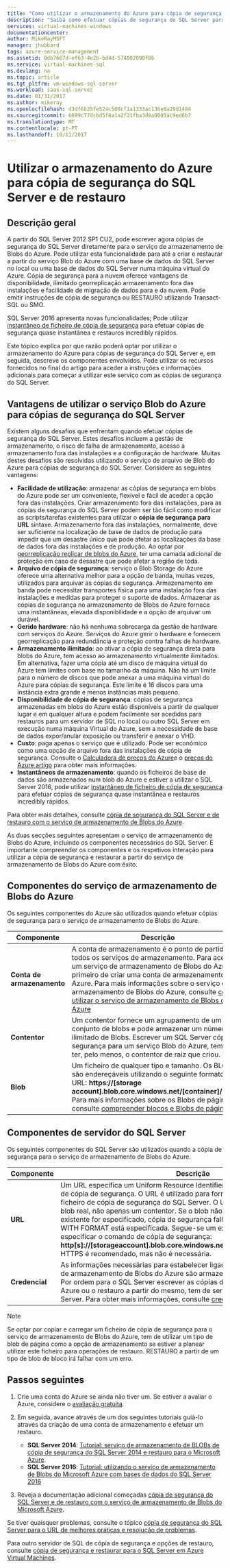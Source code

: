 ```yaml
---
title: "Como utilizar o armazenamento do Azure para cópia de segurança do SQL Server e restaurar | Microsoft Docs"
description: "Saiba como efetuar cópias de segurança do SQL Server para o armazenamento do Azure. Explica as vantagens da cópia de segurança das bases de dados do SQL Server para o armazenamento do Azure."
services: virtual-machines-windows
documentationcenter: 
author: MikeRayMSFT
manager: jhubbard
tags: azure-service-management
ms.assetid: 0db7667d-ef63-4e2b-bd4d-574802090f8b
ms.service: virtual-machines-sql
ms.devlang: na
ms.topic: article
ms.tgt_pltfrm: vm-windows-sql-server
ms.workload: iaas-sql-server
ms.date: 01/31/2017
ms.author: mikeray
ms.openlocfilehash: d3df6b25fe524c500cf1a1333ac136e8a29d1484
ms.sourcegitcommit: 6699c77dcbd5f8a1a2f21fba3d0a0005ac9ed6b7
ms.translationtype: MT
ms.contentlocale: pt-PT
ms.lasthandoff: 10/11/2017
---
```

# <a name="use-azure-storage-for-sql-server-backup-and-restore"></a>Utilizar o armazenamento do Azure para cópia de segurança do SQL Server e de restauro
## <a name="overview"></a>Descrição geral
A partir do SQL Server 2012 SP1 CU2, pode escrever agora cópias de segurança do SQL Server diretamente para o serviço de armazenamento de Blobs do Azure. Pode utilizar esta funcionalidade para até a criar e restaurar a partir do serviço Blob do Azure com uma base de dados do SQL Server no local ou uma base de dados do SQL Server numa máquina virtual do Azure. Cópia de segurança para a nuvem oferece vantagens de disponibilidade, ilimitado georreplicação armazenamento fora das instalações e facilidade de migração de dados para e da nuvem. Pode emitir instruções de cópia de segurança ou RESTAURO utilizando Transact-SQL ou SMO.

SQL Server 2016 apresenta novas funcionalidades; Pode utilizar [instantâneo de ficheiro de cópia de segurança](http://msdn.microsoft.com/library/mt169363.aspx) para efetuar cópias de segurança quase instantânea e restauros incredibly rápidos.

Este tópico explica por que razão poderá optar por utilizar o armazenamento do Azure para cópias de segurança do SQL Server e, em seguida, descreve os componentes envolvidos. Pode utilizar os recursos fornecidos no final do artigo para aceder a instruções e informações adicionais para começar a utilizar este serviço com as cópias de segurança do SQL Server.

## <a name="benefits-of-using-the-azure-blob-service-for-sql-server-backups"></a>Vantagens de utilizar o serviço Blob do Azure para cópias de segurança do SQL Server
Existem alguns desafios que enfrentam quando efetuar cópias de segurança do SQL Server. Estes desafios incluem a gestão de armazenamento, o risco de falha de armazenamento, acesso a armazenamento fora das instalações e a configuração de hardware. Muitas destes desafios são resolvidas utilizando o serviço de arquivo de Blob do Azure para cópias de segurança do SQL Server. Considere as seguintes vantagens:

* **Facilidade de utilização**: armazenar as cópias de segurança em blobs do Azure pode ser um conveniente, flexível e fácil de aceder a opção fora das instalações. Criar armazenamento fora das instalações, para as cópias de segurança do SQL Server podem ser tão fácil como modificar as scripts/tarefas existentes para utilizar o **cópia de segurança para URL** sintaxe. Armazenamento fora das instalações, normalmente, deve ser suficiente na localização de base de dados de produção para impedir que um desastre único que pode afetar as localizações da base de dados fora das instalações e de produção. Ao optar por [georreplicação replicar de blobs do Azure](../../../storage/common/storage-redundancy.md), ter uma camada adicional de proteção em caso de desastre que pode afetar a região de toda.
* **Arquivo de cópia de segurança**: serviço o Blob Storage do Azure oferece uma alternativa melhor para a opção de banda, muitas vezes, utilizados para arquivar as cópias de segurança. Armazenamento em banda pode necessitar transportes física para uma instalação fora das instalações e medidas para proteger o suporte de dados. Armazenar as cópias de segurança no armazenamento de Blobs do Azure fornece uma instantâneas, elevada disponibilidade e a opção de arquivar um durável.
* **Gerido hardware**: não há nenhuma sobrecarga da gestão de hardware com serviços do Azure. Serviços do Azure gerir o hardware e fornecem georreplicação para redundância e proteção contra falhas de hardware.
* **Armazenamento ilimitado**: ao ativar a cópia de segurança direta para blobs do Azure, tem acesso ao armazenamento virtualmente ilimitados. Em alternativa, fazer uma cópia até um disco de máquina virtual do Azure tem limites com base no tamanho da máquina. Não há um limite para o número de discos que pode anexar a uma máquina virtual do Azure para cópias de segurança. Este limite é 16 discos para uma instância extra grande e menos instâncias mais pequeno.
* **Disponibilidade de cópia de segurança**: cópias de segurança armazenadas em blobs do Azure estão disponíveis a partir de qualquer lugar e em qualquer altura e podem facilmente ser acedidas para restauros para um servidor de SQL no local ou outro SQL Server em execução numa máquina Virtual do Azure, sem a necessidade de base de dados expor/anular exposição ou transferir e anexar o VHD.
* **Custo**: paga apenas o serviço que é utilizado. Pode ser económico como uma opção de arquivo fora das instalações de cópia de segurança. Consulte o [Calculadora de preços do Azure](http://go.microsoft.com/fwlink/?LinkId=277060 "Calculadora de preços")e o [preços do Azure artigo](http://go.microsoft.com/fwlink/?LinkId=277059 "preços artigo") para obter mais informações.
* **Instantâneos de armazenamento**: quando os ficheiros de base de dados são armazenados num blob do Azure e estiver a utilizar o SQL Server 2016, pode utilizar [instantâneo de ficheiro de cópia de segurança](http://msdn.microsoft.com/library/mt169363.aspx) para efetuar cópias de segurança quase instantânea e restauros incredibly rápidos.

Para obter mais detalhes, consulte [cópia de segurança do SQL Server e de restauro com o serviço de armazenamento de Blobs do Azure](http://go.microsoft.com/fwlink/?LinkId=271617).

As duas secções seguintes apresentam o serviço de armazenamento de Blobs do Azure, incluindo os componentes necessários do SQL Server. É importante compreender os componentes e os respetivos interação para utilizar a cópia de segurança e restaurar a partir do serviço de armazenamento de Blobs do Azure com êxito.

## <a name="azure-blob-storage-service-components"></a>Componentes do serviço de armazenamento de Blobs do Azure
Os seguintes componentes do Azure são utilizados quando efetuar cópias de segurança para o serviço de armazenamento de Blobs do Azure.

| Componente | Descrição |
| --- | --- |
| **Conta de armazenamento** |A conta de armazenamento é o ponto de partida para todos os serviços de armazenamento. Para aceder a um serviço de armazenamento de Blobs do Azure, primeiro de criar uma conta de armazenamento do Azure. Para mais informações sobre o serviço de armazenamento de Blobs do Azure, consulte [como utilizar o serviço de armazenamento de Blobs do Azure](https://azure.microsoft.com/develop/net/how-to-guides/blob-storage/) |
| **Contentor** |Um contentor fornece um agrupamento de um conjunto de blobs e pode armazenar um número ilimitado de Blobs. Escrever um SQL Server cópia de segurança para um serviço Blob do Azure, tem de ter, pelo menos, o contentor de raiz que criou. |
| **Blob** |Um ficheiro de qualquer tipo e tamanho. Os BLOBs são endereçáveis utilizando o seguinte formato de URL: **https://[storage account].blob.core.windows.net/[container]/[blob]**. Para mais informações sobre os Blobs de páginas, consulte [compreender blocos e Blobs de páginas](http://msdn.microsoft.com/library/azure/ee691964.aspx) |

## <a name="sql-server-components"></a>Componentes de servidor do SQL Server
Os seguintes componentes do SQL Server são utilizados quando a cópia de segurança para o serviço de armazenamento de Blobs do Azure.

| Componente | Descrição |
| --- | --- |
| **URL** |Um URL especifica um Uniform Resource Identifier (URI) para um único ficheiro de cópia de segurança. O URL é utilizado para fornecer a localização e o nome do ficheiro de cópia de segurança do SQL Server. O URL tem de apontar para um blob real, não apenas um contentor. Se o blob não existe, é criado. Se um blob existente for especificado, cópia de segurança falha, a menos que o > a opção WITH FORMAT está especificada. Segue-se um exemplo de URL tem de especificar o comando de cópia de segurança: **http[s]://[storageaccount].blob.core.windows.net/[container]/[FILENAME.bak]**. HTTPS é recomendado, mas não é necessária. |
| **Credencial** |As informações necessárias para estabelecer ligação e autenticar para o serviço de armazenamento de Blobs do Azure são armazenadas como uma credencial.  Por ordem para o SQL Server escrever as cópias de segurança para um Blob do Azure ou o restauro a partir do mesmo, tem de ser criada uma credencial do SQL Server. Para obter mais informações, consulte [credencial do servidor SQL](https://msdn.microsoft.com/library/ms189522.aspx). |

> [!NOTE]
> Se optar por copiar e carregar um ficheiro de cópia de segurança para o serviço de armazenamento de Blobs do Azure, tem de utilizar um tipo de blob de página como a opção de armazenamento se estiver a planear utilizar este ficheiro para operações de restauro. RESTAURO a partir de um tipo de blob de bloco irá falhar com um erro.
> 
> 

## <a name="next-steps"></a>Passos seguintes
1. Crie uma conta do Azure se ainda não tiver um. Se estiver a avaliar o Azure, considere o [avaliação gratuita](https://azure.microsoft.com/free/).
2. Em seguida, avance através de um dos seguintes tutoriais guiá-lo através da criação de uma conta de armazenamento e efetuar um restauro.
   
   * **SQL Server 2014**: [Tutorial: serviço de armazenamento de BLOBs de cópia de segurança do SQL Server 2014 e restauro para o Microsoft Azure](https://msdn.microsoft.com/library/jj720558\(v=sql.120\).aspx).
   * **SQL Server 2016**: [Tutorial: utilizando o serviço de armazenamento de Blobs do Microsoft Azure com bases de dados do SQL Server 2016](https://msdn.microsoft.com/library/dn466438.aspx)
3. Reveja a documentação adicional começadas [cópia de segurança do SQL Server e de restauro com o serviço de armazenamento de Blobs do Microsoft Azure](https://msdn.microsoft.com/library/jj919148.aspx).

Se tiver quaisquer problemas, consulte o tópico [cópia de segurança do SQL Server para o URL de melhores práticas e resolução de problemas](https://msdn.microsoft.com/library/jj919149.aspx).

Para outro servidor de SQL de cópia de segurança e opções de restauro, consulte [cópia de segurança e restaurar para o SQL Server em Azure Virtual Machines](virtual-machines-windows-sql-backup-recovery.md).

